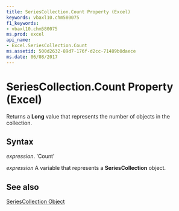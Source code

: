 ```yaml
---
title: SeriesCollection.Count Property (Excel)
keywords: vbaxl10.chm580075
f1_keywords:
- vbaxl10.chm580075
ms.prod: excel
api_name:
- Excel.SeriesCollection.Count
ms.assetid: 500d2632-89d7-176f-d2cc-71489b0daece
ms.date: 06/08/2017
---
```



# SeriesCollection.Count Property (Excel)

Returns a  **Long** value that represents the number of objects in the collection.


## Syntax

 _expression_. 'Count'

 _expression_ A variable that represents a **SeriesCollection** object.


## See also


[SeriesCollection Object](Excel.SeriesCollection(object).md)

